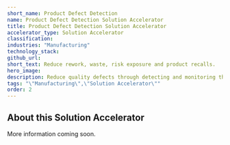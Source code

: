 ```yaml
---
short_name: Product Defect Detection
name: Product Defect Detection Solution Accelerator
title: Product Defect Detection Solution Accelerator
accelerator_type: Solution Accelerator
classification: 
industries: "Manufacturing"
technology_stack: 
github_url: 
short_text: Reduce rework, waste, risk exposure and product recalls.
hero_image: 
description: Reduce quality defects through detecting and monitoring the production line using video analytics which reduces rework, waste, risk exposure and product recalls.
tags: "\"Manufacturing\",\"Solution Accelerator\""
order: 2
---
```

## About this Solution Accelerator

More information coming soon.
